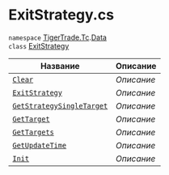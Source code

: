 
# ExitStrategy.cs
`namespace` [TigerTrade.Tc](../../../TigerTrade.Tc.md).[Data](../../../TigerTrade.Tc/Data.md)  
    `class` [ExitStrategy](../ExitStrategy.cs.md)

| Название | Описание |
| --- | --- |
| [`Clear`](./Методы/Clear.md) | *Описание* |
| [`ExitStrategy`](./Методы/ExitStrategy.md) | *Описание* |
| [`GetStrategySingleTarget`](./Методы/GetStrategySingleTarget.md) | *Описание* |
| [`GetTarget`](./Методы/GetTarget.md) | *Описание* |
| [`GetTargets`](./Методы/GetTargets.md) | *Описание* |
| [`GetUpdateTime`](./Методы/GetUpdateTime.md) | *Описание* |
| [`Init`](./Методы/Init.md) | *Описание* |
